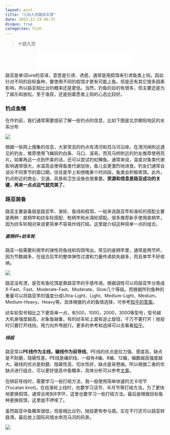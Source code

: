 ```yaml
---
layout: post
title: "小白入坑路亚实录"
date: 2023-11-19 09:37
disqus: true
categories: Fish
---
```


> 十路九空

<center>
<iframe frameborder="no" border="0" marginwidth="0" marginheight="0" width=298 height=52 src="//music.163.com/outchain/player?type=2&id=1491495234&auto=0&height=32"></iframe>
</center>

路亚是单词lure的音译，意思是引诱、诱惑，通常是用假饵来引诱鱼类上钩。因此针对不同的目标鱼种，要使用不同的假饵才更有可能上鱼。但是还有其它很多因素影响，所以路亚相比台钓概率还是更低。当然，钓鱼的目的有很多，但主要还是为了娱乐和放松，至于渔获，还是抱着愿者上钩的心态比较好。

### 钓点鱼情

在作钓前，我们通常需要提前了解一些钓点的信息，比如下图是北京朝阳地区的水系分布

![](../../../../assets/images/IMG_8492.png)

根据一些网上搜集的信息，大家常去的钓点有清河和亮马河沿岸。在清河闸附近遇见的钓友，推荐使用飞蝇钩钓白条、马口、溪哥。而亮马桥附近的钓友推荐使用亮片。如果再远一点到怀柔的话，还可以尝试钓虹鳟鱼。通常来说，温度对鱼类代谢影响通常很大，水温高会使得鱼类代谢加快，鱼儿会更激烈地进食。钓友们通常会谈论不同季节的窗口期，往往是早上和傍晚某个时间段，鱼类会积极索饵。此外，钓点附近的商业、交通、风景和卫生设施也很重要。**资源和信息是路亚成功的关键，再来一点点运气就完美了**。



### 路亚装备

路亚主要装备就是路亚竿、渔轮、鱼线和假饵，一般来说路亚竿和渔轮的搭配主要是两种：直柄竿和纺车轮搭配、枪柄竿和水滴轮搭配。很多推荐新手使用直柄竿，因为纺车轮相对来说更简单不容易炸线打结。这里就介绍这种简单一点的组合。

##### 直柄杆+纺车轮

路亚一般需要利用竿的弹性将鱼线和钩饵甩出。常见的直柄竿里，通常是两节杆，因为节数越多，在组合后竿的整体弹性过渡和力量传递损失越多，而且单竿不好收纳。

![](../../../../assets/images/luring_rod.png)

路亚没有漂，是否有鱼吃饵是靠路亚竿的手感传递。根据调性可以将路亚竿分类成X-Fast、Fast、Moderate-Fast、Moderate、Slow几个等级。而根据所钓鱼种的重量可以将路亚竿的强度分成Ultra-Light、Light、Medium-Light、Medium、Medium-Heavy、Heavy等。具体根据钓点的鱼情选择，可参考[知乎的答案](https://www.zhihu.com/question/545988024)。

纺车轮型号相比之下更简单一点，有500，1000，2000，3000等型号，型号越大机身强度越高，对象鱼越重。有的纺车轮上面有逆止旋钮，千万不要打开！抛投时只要打开线挡，用力向外甩就行。更多的参考和选择可以去看看[知乎](https://www.zhihu.com/question/463443966)。

##### 线组

路亚常以**PE线作为主线，碳线作为前导线**。PE线的优点是拉力强、感度高，缺点是不耐磨，隐蔽性差。PE线是编织线，一般有4编、8编、12编，编数越高强度越大。碳线的优点是耐磨、隐蔽性高、切水性好，缺点是易卷曲。所以根据二者的优缺点进行组合，可以更好提高中鱼概率，具体分析可以参考[文章](https://zhuanlan.zhihu.com/p/482411361)。

在绑前导线时，需要学习一些打结方法，我一般使用简单快速的尤卡坦节(Yucatan knot)。在给渔轮上线时，也要学习活节、半月节等打结方法。为了更快地更换假饵，通常会用到8字环，这里也要学习一些打结方法。最后是根据目标鱼种更换假饵，这里就不啰嗦了。

虽然路亚中鱼概率很低，但是相比台钓，抛投更有参与感。实在不行还可以路亚转路滑。最后放上国际风情水岸亮马河的风景。

![](../../../../assets/images/liangmahe.jpg)

